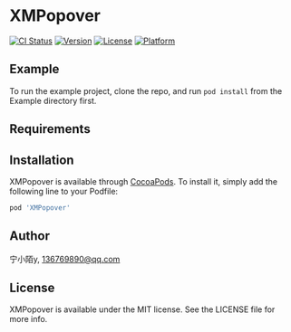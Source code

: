 # XMPopover

[![CI Status](https://img.shields.io/travis/宁小陌y/XMPopover.svg?style=flat)](https://travis-ci.org/宁小陌y/XMPopover)
[![Version](https://img.shields.io/cocoapods/v/XMPopover.svg?style=flat)](https://cocoapods.org/pods/XMPopover)
[![License](https://img.shields.io/cocoapods/l/XMPopover.svg?style=flat)](https://cocoapods.org/pods/XMPopover)
[![Platform](https://img.shields.io/cocoapods/p/XMPopover.svg?style=flat)](https://cocoapods.org/pods/XMPopover)

## Example

To run the example project, clone the repo, and run `pod install` from the Example directory first.

## Requirements

## Installation

XMPopover is available through [CocoaPods](https://cocoapods.org). To install
it, simply add the following line to your Podfile:

```ruby
pod 'XMPopover'
```

## Author

宁小陌y, 136769890@qq.com

## License

XMPopover is available under the MIT license. See the LICENSE file for more info.
